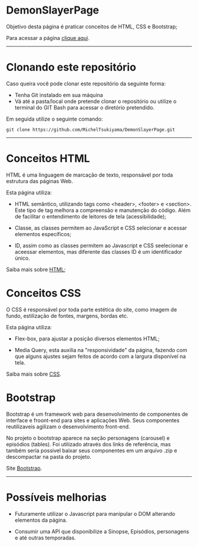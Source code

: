 # DemonSlayerPage

Objetivo desta página é praticar conceitos de HTML, CSS e Bootstrap;

Para acessar a página [clique aqui](https://micheltsukiyama.github.io/DemonSlayerPage/).

----

# Clonando este repositório

Caso queira você pode clonar este repositório da seguinte forma:

- Tenha Git instalado em sua máquina
- Vá até a pasta/local onde pretende clonar o repositório ou utilize o terminal do GIT Bash para acessar o diretório pretendido.

Em seguida utilize o seguinte comando:

    git clone https://github.com/MichelTsukiyama/DemonSlayerPage.git

----

# Conceitos HTML

HTML é uma linguagem de marcação de texto, responsável por toda estrutura das páginas Web.

Esta página utiliza:

- HTML semântico, utilizando tags como \<header>, \<footer> e \<section>. Este tipo de tag melhora a compreensão e manutenção do código. Além de facilitar o entendimento de leitores de tela (acessibilidade);

- Classe, as classes permitem ao JavaScript e CSS selecionar e acessar elementos específicos;

- ID, assim como as classes permitem ao Javascript e CSS seelecionar e aceessar elementos, mas diferente das classes ID é um identificador único.

Saiba mais sobre [HTML](https://developer.mozilla.org/pt-BR/docs/Web/HTML);

# Conceitos CSS

O CSS é responsável por toda parte estética do site, como imagem de fundo, estilização de fontes, margens, bordas etc.

Esta página utiliza:

- Flex-box, para ajustar a posição diversos elementos HTML;

- Media Query, esta auxilia na "responsividade" da página, fazendo com que alguns ajustes sejam feitos de acordo com a largura disponível na tela.

Saiba mais sobre [CSS](https://developer.mozilla.org/pt-BR/docs/Web/CSS).

# Bootstrap

Bootstrap é um framework web para desenvolvimento de componentes de interface e froont-end para sites e aplicações Web. Seus componentes reutilizaveis agilizam o desenvolvimento front-end.

No projeto o bootstrap aparece na seção personagens (carousel) e episódios (tables). Foi utilizado através dos links de referência, mas também seria possivel baixar seus componentes em um arquivo .zip e descompactar na pasta do projeto.

Site [Bootstrap](https://getbootstrap.com/).

-----

# Possíveis melhorias

- Futuramente utilizar o Javascript para manipular o DOM alterando elementos da página.

- Consumir uma API que disponibilize a Sinopse, Episódios, personagens e até outras temporadas.



